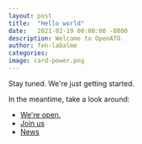 ```yaml
---
layout: post
title:  "Hello world"
date:   2021-02-19 08:00:00 -0800
description: Welcome to OpenATO.
author: fen-labalme
categories: 
image: card-power.png
---
```


Stay tuned. We're just getting started. 

In the meantime, take a look around:

* [We're open.](/open)
* [Join us](/join)
* [News](/news)
